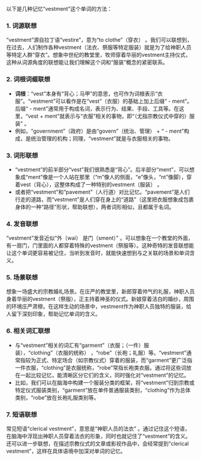 以下是几种记忆“vestment”这个单词的方法：

### 1. 词源联想
“vestment”源自拉丁语“vestire”，意为“to clothe”（穿衣） 。我们可以联想到，在过去，人们制作各种vestment（法衣、祭服等特定服装）就是为了给神职人员等特定人群“穿衣”。想象中世纪的教堂里，牧师穿着华丽的vestment主持仪式，这种从词源角度的联想能让我们理解这个词和“服装”概念的紧密联系。

### 2. 词根词缀联想
 - **词根**：“vest”本身有“背心；马甲”的意思，也可作为词根表示“衣服”。“vestment”可以看作是在“vest”（衣服）的基础上加上后缀“ - ment”。后缀“ - ment”通常用于构成名词，表示行为、结果、手段、工具等。在这里，“vest + ment”就表示与“衣服”相关的事物，即“（尤指宗教仪式中穿的）服装” 。
 - 例如，“government”（政府）是由“govern”（统治、管理） + “ - ment”构成，是统治管理的机构；同理，“vestment”就是与衣服相关的事物。

### 3. 词形联想
 - “vestment”的前半部分“vest”我们很熟悉是“背心”。后半部分“ment”，可以想象成“ment”像是一个人站在那里（“m”像人的侧面，“e”像头，“nt”像脚），穿着vest（背心），这整体构成了一种特别的vestment（服装） 。
 - 或者把“vestment”和“pavement”（人行道）对比记忆。“pavement”是人们行走的道路，而“vestment”是人们穿在身上的“道路”（这里把衣服想象成包裹身体的一种“路径”形状，帮助联想），两者词形相似，且都属于名词。

### 4. 发音联想
“vestment”发音近似“外（wai） 是门（sment）” 。可以想象在一个教堂的外面，有一扇门，门里面的人都穿着特殊的vestment（祭服等）。这种奇特的发音联想能让这个单词更容易被记住，当听到发音时，就能快速想到与之关联的场景和单词含义。

### 5. 场景联想
想象一场盛大的宗教婚礼场景。在庄严的教堂里，新郎穿着帅气的礼服，神职人员身着华丽的vestment（祭服），正主持着神圣的仪式。新娘穿着洁白的婚纱，周围的环境庄严肃穆。在这样生动的场景中，vestment作为神职人员独特的服装，给人留下深刻印象，帮助记忆单词的含义。

### 6. 相关词汇联想
 - 与“vestment”相关的词汇有“garment”（衣服；（一件）服装），“clothing”（衣服的统称） ，“robe”（长袍；礼服）等。“vestment”通常指较为正式、特定场合（如宗教仪式）穿着的服装，而“garment”更广泛指一件衣服，“clothing”是衣服统称，“robe”常指长袍类衣服。通过将这些词放在一起比较记忆，能清晰区分它们的含义，同时强化对“vestment”的记忆。
 - 比如，我们可以在脑海中构建一个服装分类的框架，将“vestment”归到宗教或特定仪式服装类别，“garment”放在单件普通服装类别，“clothing”作为总体类别，“robe”放在长袍礼服类别等。

### 7. 短语联想
常见短语“clerical vestment”，意思是“神职人员的法衣” 。通过记住这个短语，在脑海中浮现出神职人员穿着法衣的形象，同时也就记住了“vestment”的含义。还可以进一步联想，在描述宗教仪式的文章或影视作品中，会经常提到“clerical vestment”，这样在具体语境中加深对单词的记忆。 